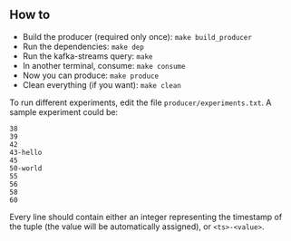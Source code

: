 ## How to

 * Build the producer (required only once): `make build_producer`
 * Run the dependencies: `make dep`
 * Run the kafka-streams query: `make`
 * In another terminal, consume: `make consume`
 * Now you can produce: `make produce`
 * Clean everything (if you want): `make clean`

To run different experiments, edit the file `producer/experiments.txt`.
A sample experiment could be:

```
38
39
42
43-hello
45
50-world
55
56
58
60
```

Every line should contain either an integer representing the timestamp of the
tuple (the value will be automatically assigned), or `<ts>-<value>`.
